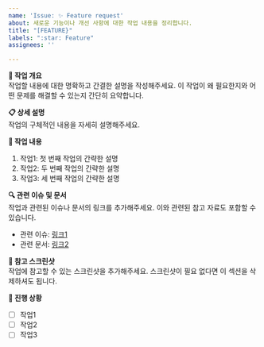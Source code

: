 ```yaml
---
name: 'Issue: ✨ Feature request'
about: 새로운 기능이나 개선 사항에 대한 작업 내용을 정리합니다.
title: "[FEATURE}"
labels: ":star: Feature"
assignees: ''

---
```


**🔧 작업 개요**  
작업할 내용에 대한 명확하고 간결한 설명을 작성해주세요. 이 작업이 왜 필요한지와 어떤 문제를 해결할 수 있는지 간단히 요약합니다.

**📋 상세 설명**  
작업의 구체적인 내용을 자세히 설명해주세요. 

**📝 작업 내용**  
1. 작업1: 첫 번째 작업의 간략한 설명
2. 작업2: 두 번째 작업의 간략한 설명
3. 작업3: 세 번째 작업의 간략한 설명

**🔍 관련 이슈 및 문서**  
작업과 관련된 이슈나 문서의 링크를 추가해주세요. 이와 관련된 참고 자료도 포함할 수 있습니다.
- 관련 이슈: [링크1](#)
- 관련 문서: [링크2](#)

**📸 참고 스크린샷**  
작업에 참고할 수 있는 스크린샷을 추가해주세요. 스크린샷이 필요 없다면 이 섹션을 삭제하셔도 됩니다.

**🚀 진행 상황**
- [ ] 작업1
- [ ] 작업2
- [ ] 작업3
